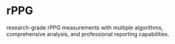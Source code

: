 # rPPG
research-grade rPPG measurements with multiple algorithms, comprehensive analysis, and professional reporting capabilities.
